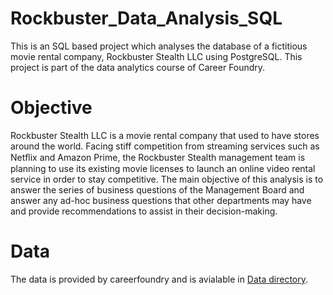 # Rockbuster_Data_Analysis_SQL
This is an SQL based project which analyses the database of a fictitious movie rental company, Rockbuster Stealth LLC using PostgreSQL. This project is part of the data analytics course of Career Foundry.

# Objective
Rockbuster Stealth LLC is a movie rental company that used to have stores around the world. Facing stiff competition from streaming services such as Netﬂix and Amazon Prime, the Rockbuster Stealth management team is planning to use its existing movie licenses to launch an online video rental service in order to stay competitive. The main objective of this analysis is to answer the series of business questions of the Management Board and answer any ad-hoc business questions that other departments may have and provide recommendations to assist in their decision-making.

# Data
The data is provided by careerfoundry and is avialable in [Data directory](/Data).
